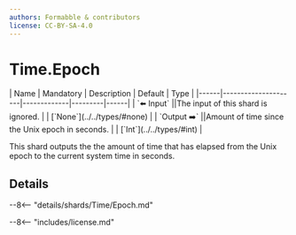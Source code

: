 ```yaml
---
authors: Formabble & contributors
license: CC-BY-SA-4.0
---
```



# Time.Epoch

<div class="sh-parameters" markdown="1">
| Name | Mandatory | Description | Default | Type |
|------|---------------------|-------------|---------|------|
| `⬅️ Input` ||The input of this shard is ignored. | | [`None`](../../types/#none) |
| `Output ➡️` ||Amount of time since the Unix epoch in seconds. | | [`Int`](../../types/#int) |

</div>

This shard outputs the the amount of time that has elapsed from the Unix epoch to the current system time in seconds.

## Details

--8<-- "details/shards/Time/Epoch.md"


--8<-- "includes/license.md"

